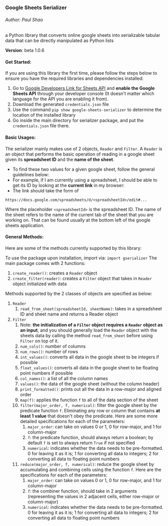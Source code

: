 ### Google Sheets Serializer
###### Author: Paul Shao
a Python library that converts online google sheets into serializable tabular data that can be directly manipulated as Python lists

**Version**: beta 1.0.6
#### Get Started:
If you are using this library the first time, please follow the steps below to ensure you have the required libraries and dependencies installed:
1. Go to [Google Developers Link for Sheets API](https://developers.google.com/sheets/api/quickstart/python) and **enable the Google Sheets API** through your developer console (It doesn't matter which language for the API you are enabling it from).
2. Download the generated `credentials.json` file
3. Use the command `pip show google-sheets-serializer` to determine the location of the installed library
4. Go inside the main directory for serializer package, and put the `credentials.json` file there.

#### Basic Usages:
The serializer mainly makes use of 2 objects, `Reader` and `Filter`. A `Reader` is an object that performs the basic operation of reading in a google sheet given its **spreadsheet ID** and the **name of the sheet**.

* To find these two values for a given google sheet, follow the general guidelines below:
* For example, if I am currently using a spreadsheet, I should be able to get its ID by looking at the **current link** in my browser:
* The link should take the form of
```
https://docs.google.com/spreadsheets/d/<spreadsheetId>/edit#...
```
Where the placeholder `<spreadsheetId>` is the spreadsheet ID. The name of the sheet refers to the name of the current tab of the sheet that you are working on. That can be found usually at the bottom left of the google sheets application.

#### General Methods:
Here are some of the methods currently supported by this library:

To use the package upon installation, import via:
```import gserializer```
The main package comes with 2 functions:
1. `create_reader()`: creates a `Reader` object
2. `create_filter(reader)`: creates a `Filter` object that takes in `Reader` object initialized with data

Methods supported by the 2 classes of objects are specified as below:
1. `Reader`
   1. `read_from_sheet(spreadsheetId, sheetName)`: takes in a spreadsheet ID and sheet name and returns a Reader object
2. `Filter`
   1. Note: **the initialization of a `Filter` object requires a `Reader` object as an input**, and you should generally load the `Reader` object with the sheets data by calling the method `read_from_sheet` before using `Filter` on top of it.
   2. `num_cols()`: number of columns
   3. `num_rows()`: number of rows
   4. `int_values()`: converts all data in the google sheet to be integers if possible
   5. `float_values()`: converts all data in the google sheet to be floating point numbers if possible
   6. `col_names()`: a list of all the column names
   7. `values()`: the data of the google sheet (without the column header)
   8. `print_formatted()`: prints out all the data in a row-major and aligned order
   9. `map(f)`: applies the function `f` to all of the data section of the sheet
   10. `filter(major_order, f, numerical)`: filter the google sheet by the predicate function `f`. Eliminating any row or column that contains **at least 1 value** that doesn't obey the predicate. Here are some more detailed specifications for each of the parameters:
       1.  `major_order`: can take on values 0 or 1, 0 for row-major, and 1 for column-major
       2.  `f`: the predicate function, should always return a boolean; by default `f` is set to always return `True` if not specified
       3.  `numerical`: indicates whether the data needs to be pre-formatted. 0 for leaving it as it is; 1 for converting all data to integers; 2 for converting all data to floating point numbers
   11. `reduce(major_order, f, numerical)`: reduce the google sheet by accumulating and combining cells using the function `f`. Here are the specifications for each of the parameters:
       1.  `major_order`: can take on values 0 or 1, 0 for row-major, and 1 for column-major
       2.  `f`: the combiner function, should take in 2 arguments (representing the values in 2 adjacent cells, either row-major or column-major)
       3.  `numerical`: indicates whether the data needs to be pre-formatted. 0 for leaving it as it is; 1 for converting all data to integers; 2 for converting all data to floating point numbers